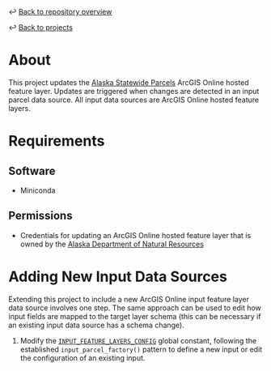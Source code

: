 ↩️ [Back to repository overview](../../README.md)

↩️ [Back to projects](../README.md)

# About

This project updates the [Alaska Statewide Parcels](https://soa-dnr.maps.arcgis.com/home/item.html?id=458be3d8aafa47cd882af05cee983f6b) ArcGIS Online hosted feature layer. Updates are triggered when changes are detected in an input parcel data source. All input data sources are ArcGIS Online hosted feature layers.

# Requirements

## Software
* Miniconda
## Permissions
* Credentials for updating an ArcGIS Online hosted feature layer that is owned by the [Alaska Department of Natural Resources](https://soa-dnr.maps.arcgis.com/home/index.html)

# Adding New Input Data Sources

Extending this project to include a new ArcGIS Online input feature layer data source involves one step. The same approach can be used to edit how input fields are mapped to the target layer schema (this can be necessary if an existing input data source has a schema change).

1. Modify the [`INPUT_FEATURE_LAYERS_CONFIG`](./config/inputs_config.py#L96) global constant, following the established `input_parcel_factory()` pattern to define a new input or edit the configuration of an existing input.